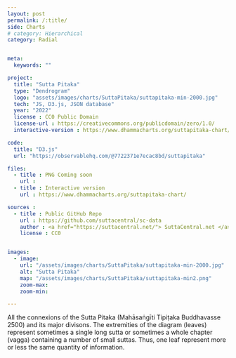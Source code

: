 ```yaml
---
layout: post
permalink: /:title/
side: Charts
# category: Hierarchical
category: Radial


meta:
  keywords: ""

project:
  title: "Sutta Pitaka"
  type: "Dendrogram"
  logo: "assets/images/charts/SuttaPitaka/suttapitaka-min-2000.jpg"
  tech: "JS, D3.js, JSON database"
  year: "2022"
  license : CC0 Public Domain
  license-url : https://creativecommons.org/publicdomain/zero/1.0/
  interactive-version : https://www.dhammacharts.org/suttapitaka-chart/

code:
  title: "D3.js"
  url: "https://observablehq.com/@7722371e7ecac8bd/suttapitaka"

files:
  - title : PNG Coming soon
    url :
  - title : Interactive version
    url : https://www.dhammacharts.org/suttapitaka-chart/

sources :
  - title : Public GitHub Repo
    url : https://github.com/suttacentral/sc-data
    author : <a href="https://suttacentral.net/"> SuttaCentral.net </a>
    license : CC0


images:
  - image:
    url: "/assets/images/charts/SuttaPitaka/suttapitaka-min-2000.jpg"
    alt: "Sutta Pitaka"
    map: "/assets/images/charts/SuttaPitaka/suttapitaka-min2.png"
    zoom-max:
    zoom-min:

---
```

All the connexions of the Sutta Pitaka (Mahāsaṅgīti Tipiṭaka Buddhavasse 2500) and its major divisons. The extremities of the diagram (leaves) represent sometimes a single long sutta or sometimes a whole chapter (vagga) containing a number of small suttas. Thus, one leaf represent more or less the same quantity of information.
